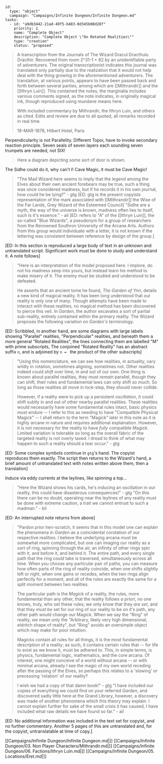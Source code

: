 
```RpgManager4
id: 
  type: "object"
  campaign: "Campaigns/Infinite Dungeon/Infinite Dungeon.md"
tasks: 
  - id: "a9db3442-21ad-49f5-b483-0d345b08d28f"
    priority: 1
    name: "Complete Object"
    description: "Complete Object \"On Rotated Realities\""
    type: "creation"
    status: "proposed"
```

> A transcription from the Journals of The Wizard Dracul Dracthulu Dracthir. Recovered from room 2^31-1 + 82 by an
> unidentifiable party of adventurers. The original transcriptionist indicates this journal was translated only partially due
> to the realization that it would not help deal with the thing growing in the aforementioned adventurers. The translation, at various
> points, appears to have been passed back and forth between several parties, among which are [[Mithrandir]] and the [[Ithryn Luin]]. 
> This contained the notes, the marginalia includes various comments signed, as the note indicates, in originally magical ink, 
> though reproduced using mundane means here.
>
> With included commentary by Mithrandir, the Ithryn Luin, and others as cited. Edits and review are due to all quoted,
> all remarks recorded in real time.
>
> 18-MAR-1878, Hilbert Hotel, Paris

Perpendicularity is not Parallelity. Different Topoi, have to invoke secondary reaction principle.
Seven seals of seven layers each sounding seven trumpets are needed, not SIX!

> Here a diagram depicting some sort of door is shown.

The Sidhe could do it, why can't I! Cave Magic, it must be Cave Magic!

> "The Mad Wizard here seems to imply that the legend among the Elves about their own ancient forebears may be true,
> such a thing was once considered madness, but if he records it in his own journal, how could he be lying?" - gtg [ED:
> gtg is the present copyists representation of the mark associated with [[Mithrandir]] the Wise of the Far Lands, Grey
> Wizard of the Esteemed Council]
> "Sidhe are a myth, the way of the universe is _known_, madness often lies to itself, such is it's essence." - ail [ED:
> refers to "A" of the [[Ithryn Luin]], the so-called "Blue Wizards", a pseudonym for a group of researchers from the
> Renowned Southron University of the Arcane Arts. Authors from this group would individuate with a letter, it is not
> known if the lettering was consistent between reference by design of the group.]

[ED: In this section is reproduced a large body of text in an unknown and untranslated script. Significant work must be
done to study and understand it. A note follows]

> "Here is an interpretation of the model proposed here. I implore, do not his madness seep into yours, but instead
> learn his method to make misery of it. The enemy must be studied and understood to be defeated.
>
> He asserts that an ancient tome he found, _The Garden of Ynn_, details a new kind of magical reality. It has been long
> understood that our reality is only one of many. Though attempts have been made to interact with these realities, no
> magical method has been discovered to pierce this veil. In _Garden_, the author excavates a sort of partial
> sub-reality, entirely contained within the primary reality. The Wizard proposes the following variation on _Garden's_
> terminology.

[ED: Scribbled, in another hand, are some diagrams with large labels showing "Parallel" realities, "Perpendicular"
realities, and beneath them a more general "Rotated Realities", the lines connecting them are labelled "M" with
prime subscripts, The conjoined "Rotated Reality" has an abstract suffix `n`, and is adjoined by `n = ` the product of
the other subscripts]

> "Using this nomenclature, we can see how realities, in actuality, vary wildly in rotation, sometimes aligning,
> sometimes not. Other realities indeed could _shift_ over time, in and out of our own. One thing is known about
> parallel realities, they must _remain_ parallel, though they can shift, their rules and fundamental laws can only
> shift so much. So long as those realities all move in lock-step, they should never collide.
>
> However, if a reality were to pick up a persistent _oscillation_, it could shift subtly in and out of other nearby
> parallel realities. These realities would necessarily have some fundamental rules intact, basic physics must endure --
> I refer to this as needing to have "Compatible Physical Magick" -- I shall return to the term "Magick" later in this
> note as it is highly arcane in nature and requires additional explaination. However, it is not necessary for the
> reality to have _fully_ compatible Magick. Limited variation is tolerable so long as the overall fabric of the
> targeted reality is not overly taxed. I dread to think of what may happen to such a reality should a tear occur." - gtg

[ED: Some complex symbols continue in `gtg`'s hand. The copyist reproduces them exactly. The script then returns to the
Wizard's hand, a brief amount of untranslated text with notes written above them, then a translation]

Induce via eddy currents at the leylines, like spinning a top...

> "Here the Wizard shows his cards, he's inducing an oscillation in our reality, this could have disasterous
> consequences!" - gtg
> "On this there can be no doubt, operating near the leylines of any reality must be done with extreme caution, a trait
> we cannot entrust to such a madman." - bil

[ED: An interrupted note returns from above]

> "Pardon prior hen-scratch, it seems that in this model one can explain the phenomena in _Garden_ as a coincidental
> corotation of our respective realities. I believe the underlying arcana must be somewhat more complicated, but one can
> imaging our reality as a sort of ring, spinning through the air, an infinity of other rings spin with it, and before
> it, and behind it. The entire path, and every single path that the ring _could_ take is traversed, simultaneously
> across all time. When you choose any particular pair of paths, you can measure how often parts of the ring of reality
> coincide, when one shifts slightly left or right, when one gains or recedes, when the two rings align perfectly for a
> moment, and all of the rules are exactly the same for a split moment between two realities.
>
> The particular path is the _Magick_ of a reality, the rules, more fundamental than any other, that the reality follows
> _a priori_, no one knows, truly, who set these rules; we only know that they _are set_, and that they _must be_ set
> for our ring of our reality to be on it's path, any other path would change our Magick. When we say the "Ring" of
> reality, we mean only the "Arbitrary, likely very high dimensional, eldritch shape of reality", but "Ring" avoids an
> oversimple object which may make for poor intuition.
>
> Magicks contain all rules for all things, it is the most fundamental description of a reality; as such, it contains
> certain rules that -- for life to exist as we know it, must be adhered to. This, in simple terms, is physics,
> fundamental logic, mathematics, and the core arcana. Of interest, one might conceive of a world without arcana -- or
> with minimal arcana, already I see the magic of my own world receding after the passing of the Elves, so perhaps this
> relates to a 'slowing' or precessing 'rotation' of our reality?
>
> I wish we had a copy of that damn book!" - gtg
> "I have included our copies of everything we could find on your referred _Garden_, and discovered sadly little here at
> the Grand Library, however, a discovery was made of another phenomena which this theory may explain. I cannot explain
> further for sake of the small crisis it has caused, I have included what raw details we have found so far." - ail

[ED: No additional information was included in the text set for copyist, and no further commentary. Another 5 pages
of this are untranslated and, for the copyist, untranslatable at time of copy.]

[[Campaigns/Infinite Dungeon/Infinite Dungeon.md|]]
[[Campaigns/Infinite Dungeon/03. Non Player Characters/Mithrandir.md|]]
[[Campaigns/Infinite Dungeon/06. Factions/Ithryn Luin.md|]]
[[Campaigns/Infinite Dungeon/05. Locations/Eret.md|]]